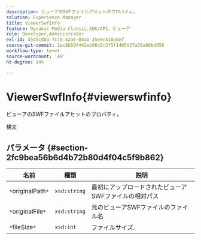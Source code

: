 ```yaml
---
description: ビューアのSWFファイルアセットのプロパティ。
solution: Experience Manager
title: ViewerSwfInfo
feature: Dynamic Media Classic,SDK/API，ビューア
role: Developer,Administrator
exl-id: 55d5cd83-7c7d-42a5-84ab-35e0c410a8ef
source-git-commit: 1ec8b59f442eb96c6c3f5f1405d57a38a86bd056
workflow-type: tm+mt
source-wordcount: '49'
ht-degree: 14%

---
```


# ViewerSwfInfo{#viewerswfinfo}

ビューアのSWFファイルアセットのプロパティ。

構文

## パラメータ {#section-2fc9bea56b6d4b72b80d4f04c5f9b862}

| 名前 | 種類 | 説明 |
|---|---|---|
| `*`originalPath`*` | `xsd:string` | 最初にアップロードされたビューアSWFファイルの相対パス |
| `*`originalFile`*` | `xsd:string` | 元のビューアSWFファイルのファイル名 |
| `*`fileSize`*` | `xsd:int` | ファイルサイズ. |

